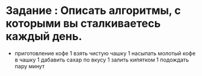 # Задание : Описать алгоритмы, с которыми вы сталкиваетесь каждый день.

* приготовление кофе
1 взять чистую чашку
1 насыпать молотый кофе в чашку
1 дабавить сахар по вкусу
1 залить кипятком
1 подождать пару минут




